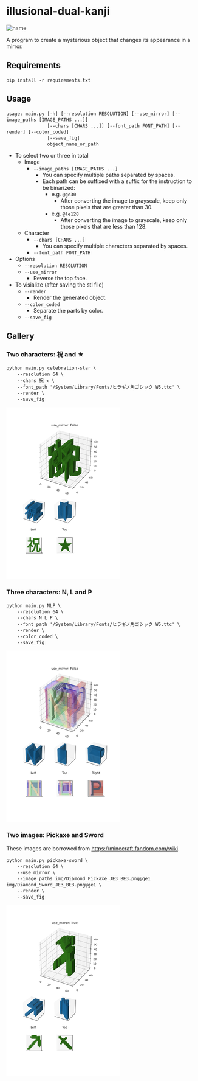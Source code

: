 # illusional-dual-kanji

![name](https://img.shields.io/badge/研究プロジェクト演習-blue.svg)

A program to create a mysterious object that changes its appearance in a mirror.

## Requirements

```shell
pip install -r requirements.txt
```

## Usage

```
usage: main.py [-h] [--resolution RESOLUTION] [--use_mirror] [--image_paths [IMAGE_PATHS ...]]
               [--chars [CHARS ...]] [--font_path FONT_PATH] [--render] [--color_coded]
               [--save_fig]
               object_name_or_path
```

-   To select two or three in total
    -   Image
        -   `--image_paths [IMAGE_PATHS ...]`
            -   You can specify multiple paths separated by spaces.
            -   Each path can be suffixed with a suffix for the instruction to be binarized:
                -   e.g. `@ge30`
                    -   After converting the image to grayscale, keep only those pixels that are greater than 30.
                -   e.g. `@le128`
                    -   After converting the image to grayscale, keep only those pixels that are less than 128.
    -   Character
        -   `--chars [CHARS ...]`
            -   You can specify multiple characters separated by spaces.
        -   `--font_path FONT_PATH`
-   Options
    -   `--resolution RESOLUTION`
    -   `--use_mirror`
        -   Reverse the top face.
-   To visialize (after saving the stl file)
    -   `--render`
        -   Render the generated object.
    -   `--color_coded`
        -   Separate the parts by color.
    -   `--save_fig`

## Gallery

### Two characters: 祝 and ★

```shell
python main.py celebration-star \
    --resolution 64 \
    --chars 祝 ★ \
    --font_path '/System/Library/Fonts/ヒラギノ角ゴシック W5.ttc' \
    --render \
    --save_fig
```

<img src="assets/celebration-star.png" width="300">

### Three characters: N, L and P

```shell
python main.py NLP \
    --resolution 64 \
    --chars N L P \
    --font_path '/System/Library/Fonts/ヒラギノ角ゴシック W5.ttc' \
    --render \
    --color_coded \
    --save_fig
```

<img src="assets/NLP.png" width="300">

### Two images: Pickaxe and Sword

These images are borrowed from https://minecraft.fandom.com/wiki.

```shell
python main.py pickaxe-sword \
    --resolution 64 \
    --use_mirror \
    --image_paths img/Diamond_Pickaxe_JE3_BE3.png@ge1 img/Diamond_Sword_JE3_BE3.png@ge1 \
    --render \
    --save_fig
```

<img src="assets/pickaxe-sword.png" width="300">
